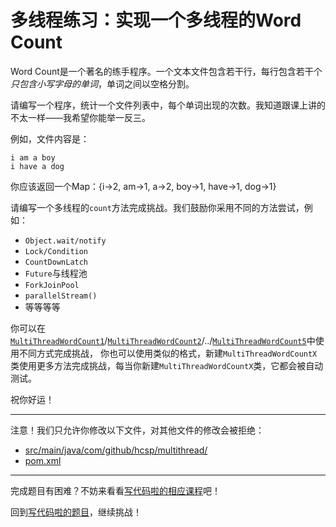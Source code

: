 # 多线程练习：实现一个多线程的Word Count

Word Count是一个著名的练手程序。一个文本文件包含若干行，每行包含若干个*只包含小写字母的单词*，单词之间以空格分割。

请编写一个程序，统计一个文件列表中，每个单词出现的次数。我知道跟课上讲的不太一样——我希望你能举一反三。

例如，文件内容是：

```
i am a boy
i have a dog
```

你应该返回一个Map：{i->2, am->1, a->2, boy->1, have->1, dog->1}

请编写一个多线程的`count`方法完成挑战。我们鼓励你采用不同的方法尝试，例如：

- `Object.wait/notify`
- `Lock/Condition`
- `CountDownLatch`
- `Future`与线程池
- `ForkJoinPool`
- `parallelStream()`
- 等等等等

你可以在[`MultiThreadWordCount1`](https://github.com/hcsp/multithread-word-count/blob/master/src/main/java/com/github/hcsp/multithread/MultiThreadWordCount1.java)/[`MultiThreadWordCount2`](https://github.com/hcsp/multithread-word-count/blob/master/src/main/java/com/github/hcsp/multithread/MultiThreadWordCount2.java)/../[`MultiThreadWordCount5`](https://github.com/hcsp/multithread-word-count/blob/master/src/main/java/com/github/hcsp/multithread/MultiThreadWordCount5.java)中使用不同方式完成挑战，
你也可以使用类似的格式，新建`MultiThreadWordCountX`类使用更多方法完成挑战，每当你新建`MultiThreadWordCountX`类，它都会被自动测试。

祝你好运！

-----
注意！我们只允许你修改以下文件，对其他文件的修改会被拒绝：
- [src/main/java/com/github/hcsp/multithread/](https://github.com/hcsp/multithread-word-count/blob/master/src/main/java/com/github/hcsp/multithread/)
- [pom.xml](https://github.com/hcsp/multithread-word-count/blob/master/pom.xml)
-----


完成题目有困难？不妨来看看[写代码啦的相应课程](https://xiedaimala.com/tasks/9bf0fb20-929d-4e17-891a-4673291d74a0)吧！

回到[写代码啦的题目](https://xiedaimala.com/tasks/9bf0fb20-929d-4e17-891a-4673291d74a0/quizzes/1b0fc390-74ad-4f55-b355-90b8a9154cc5)，继续挑战！ 
